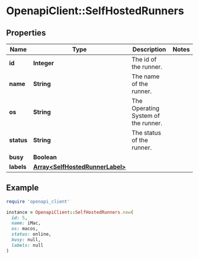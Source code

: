 # OpenapiClient::SelfHostedRunners

## Properties

| Name | Type | Description | Notes |
| ---- | ---- | ----------- | ----- |
| **id** | **Integer** | The id of the runner. |  |
| **name** | **String** | The name of the runner. |  |
| **os** | **String** | The Operating System of the runner. |  |
| **status** | **String** | The status of the runner. |  |
| **busy** | **Boolean** |  |  |
| **labels** | [**Array&lt;SelfHostedRunnerLabel&gt;**](SelfHostedRunnerLabel.md) |  |  |

## Example

```ruby
require 'openapi_client'

instance = OpenapiClient::SelfHostedRunners.new(
  id: 5,
  name: iMac,
  os: macos,
  status: online,
  busy: null,
  labels: null
)
```

